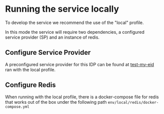 # Running the service locally

To develop the service we recommend the use of the "local" profile.

In this mode the service will require two dependencies, a configured service provider (SP) and an instance of redis.
 

## Configure Service Provider
A preconfigured service provider for this IDP can be found at [test-my-eid](https://github.com/swedenconnect/test-my-eid)
ran with the local profile.

## Configure Redis
When running with the local profile, there is a docker-compose file for redis that works out of the box under the following path
`env/local/redis/docker-compose.yml`

